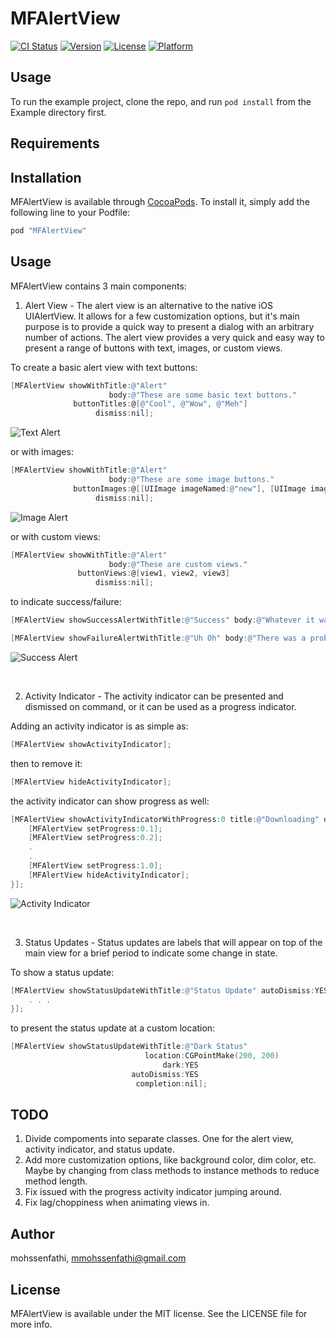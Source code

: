 # MFAlertView

[![CI Status](http://img.shields.io/travis/mohssenfathi/MFAlertView.svg?style=flat)](https://travis-ci.org/mohssenfathi/MFAlertView)
[![Version](https://img.shields.io/cocoapods/v/MFAlertView.svg?style=flat)](http://cocoapods.org/pods/MFAlertView)
[![License](https://img.shields.io/cocoapods/l/MFAlertView.svg?style=flat)](http://cocoapods.org/pods/MFAlertView)
[![Platform](https://img.shields.io/cocoapods/p/MFAlertView.svg?style=flat)](http://cocoapods.org/pods/MFAlertView)

## Usage

To run the example project, clone the repo, and run `pod install` from the Example directory first.

## Requirements

## Installation

MFAlertView is available through [CocoaPods](http://cocoapods.org). To install
it, simply add the following line to your Podfile:

```ruby
pod "MFAlertView"
```

## Usage

MFAlertView contains 3 main components:

  1. Alert View - The alert view is an alternative to the native iOS UIAlertView. It allows for a few customization options, but it's main purpose is to provide a quick way to present a dialog with an arbitrary number of actions. The alert view provides a very quick and easy way to present a range of buttons with text, images, or custom views.
  
  To create a basic alert view with text buttons:
  ```Objective-C
  [MFAlertView showWithTitle:@"Alert"
                        body:@"These are some basic text buttons."
                buttonTitles:@[@"Cool", @"Wow", @"Meh"]
                     dismiss:nil];
  ```
  ![Text Alert](https://github.com/mohssenfathi/MFAlertView/blob/master/Screenshots/text-alert.png)
  
  or with images:
  ```Objective-C
  [MFAlertView showWithTitle:@"Alert"
                        body:@"These are some image buttons."
                buttonImages:@[[UIImage imageNamed:@"new"], [UIImage imageNamed:@"edit"], [UIImage imageNamed:@"delete"]]
                     dismiss:nil];
  ```
  ![Image Alert](https://github.com/mohssenfathi/MFAlertView/blob/master/Screenshots/image-alert.png)
  
  or with custom views:
  ```Objective-C
  [MFAlertView showWithTitle:@"Alert" 
                        body:@"These are custom views." 
                 buttonViews:@[view1, view2, view3] 
                     dismiss:nil];

  ```
  
  to indicate success/failure:
  ```Objective-C
  [MFAlertView showSuccessAlertWithTitle:@"Success" body:@"Whatever it was. It worked." dismiss:nil];
  
  [MFAlertView showFailureAlertWithTitle:@"Uh Oh" body:@"There was a problem." dismiss:nil];

  ```
  ![Success Alert](https://github.com/mohssenfathi/MFAlertView/blob/master/Screenshots/success.png)
  
  <br/>
  
  2. Activity Indicator - The activity indicator can be presented and dismissed on command, or it can be used as a progress indicator.
  
  Adding an activity indicator is as simple as:
  ```Objective-C
  [MFAlertView showActivityIndicator];
  ```
  
  then to remove it:
  ```Objective-C  
  [MFAlertView hideActivityIndicator];
  ```
  
  the activity indicator can show progress as well:
  ```Objective-C  
  [MFAlertView showActivityIndicatorWithProgress:0 title:@"Downloading" dimBackground:YES completion:^{
      [MFAlertView setProgress:0.1];
      [MFAlertView setProgress:0.2];
      .
      .
      [MFAlertView setProgress:1.0];
      [MFAlertView hideActivityIndicator];
  }];
  ```
  ![Activity Indicator](https://github.com/mohssenfathi/MFAlertView/blob/master/Screenshots/activity-indicator.png)
  
  <br/>
  
  3. Status Updates - Status updates are labels that will appear on top of the main view for a brief period to indicate some change in state.

  To show a status update:
  ```Objective-C  
  [MFAlertView showStatusUpdateWithTitle:@"Status Update" autoDismiss:YES completion:^{
      . . .
  }];
  ```
  
  to present the status update at a custom location:
  ```Objective-C  
  [MFAlertView showStatusUpdateWithTitle:@"Dark Status" 
                                location:CGPointMake(200, 200)
                                    dark:YES 
                             autoDismiss:YES 
                              completion:nil];

  ```

## TODO

  1. Divide compoments into separate classes. One for the alert view, activity indicator, and status update.
  2. Add more customization options, like background color, dim color, etc. Maybe by changing from class methods to instance methods to reduce method length.
  3. Fix issued with the progress activity indicator jumping around.
  4. Fix lag/choppiness when animating views in.

## Author

mohssenfathi, mmohssenfathi@gmail.com

## License

MFAlertView is available under the MIT license. See the LICENSE file for more info.
